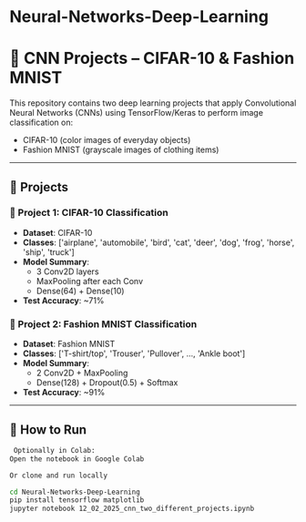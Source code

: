 # Neural-Networks-Deep-Learning
# 🧠 CNN Projects – CIFAR-10 & Fashion MNIST

This repository contains two deep learning projects that apply Convolutional Neural Networks (CNNs) using TensorFlow/Keras to perform image classification on:
- CIFAR-10 (color images of everyday objects)
- Fashion MNIST (grayscale images of clothing items)

---

## 📁 Projects

### 🔹 Project 1: CIFAR-10 Classification
- **Dataset**: CIFAR-10
- **Classes**: ['airplane', 'automobile', 'bird', 'cat', 'deer', 'dog', 'frog', 'horse', 'ship', 'truck']
- **Model Summary**:
  - 3 Conv2D layers
  - MaxPooling after each Conv
  - Dense(64) + Dense(10)
- **Test Accuracy**: ~71%

### 🔹 Project 2: Fashion MNIST Classification
- **Dataset**: Fashion MNIST
- **Classes**: ['T-shirt/top', 'Trouser', 'Pullover', ..., 'Ankle boot']
- **Model Summary**:
  - 2 Conv2D + MaxPooling
  - Dense(128) + Dropout(0.5) + Softmax
- **Test Accuracy**: ~91%

---

## 🧪 How to Run

```bash
 Optionally in Colab:
Open the notebook in Google Colab

Or clone and run locally

cd Neural-Networks-Deep-Learning
pip install tensorflow matplotlib
jupyter notebook 12_02_2025_cnn_two_different_projects.ipynb
